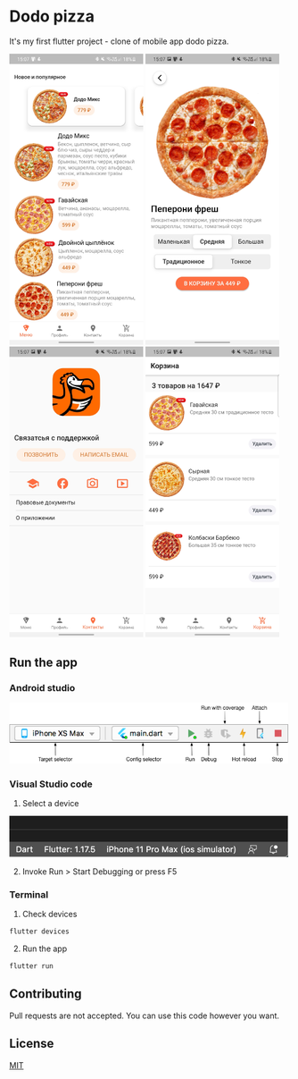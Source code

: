 # Dodo pizza

It's my first flutter project - clone of mobile app dodo pizza.

<p float="left">
  <img src="demo/1.jpg" width="240">
  <img src="demo/2.jpg" width="240">
  <img src="demo/3.jpg" width="240">
  <img src="demo/4.jpg" width="240">
</p>

## Run the app

### Android studio

<img src="demo/android.png" width="500">

### Visual Studio code

1. Select a device
<img src="demo/code.png" width="500">

2. Invoke Run > Start Debugging or press F5


### Terminal

1. Check devices

```bash
flutter devices
```

2. Run the app

```bash
flutter run
```

## Contributing
Pull requests are not accepted. You can use this code however you want.

## License
[MIT](https://choosealicense.com/licenses/mit/)
